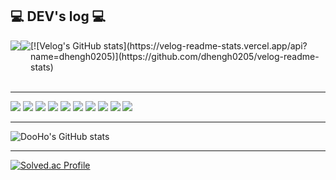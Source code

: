 
<!--
**ODooHo/ODooHO** is a ✨ _special_ ✨ repository because its `README.md` (this file) appears on your GitHub profile.

Here are some ideas to get you started:

- 🔭 I’m currently working on ...
- 🌱 I’m currently learning ...
- 👯 I’m looking to collaborate on ...
- 🤔 I’m looking for help with ...
- 💬 Ask me about ...
- 📫 How to reach me: ...
- 😄 Pronouns: ...
- ⚡ Fun fact: ...
-->
## 💻 DEV's log 💻
<div style="display:flex; flex-direction:row;">
        <a href="https://velog.io/@dhengh0205">
        <img src="https://img.shields.io/badge/
        Velog-20c997?style=for-the-badge&logo=Vimeo&logoColor=white"> 
    </a>
        <a href="https://doohopp.notion.site/c4ed26832dfe418cac420e32272a529f?pvs=4" target="_blank"><img src="https://img.shields.io/badge/notion-000000?style=flat-square&logo=notion&logoColor=white"/></a>
    </a>
 [![Velog's GitHub stats](https://velog-readme-stats.vercel.app/api?name=dhengh0205)](https://github.com/dhengh0205/velog-readme-stats)
</div>
<br>

<hr />
<a href = "" target="_blank"><img src = "https://img.shields.io/badge/python-3776AB?style=flat-square&logo=python&logoColor=white"></a>
<a href="버튼을 눌렀을 때 이동할 링크" target="_blank"><img src="https://img.shields.io/badge/typescript-3178C6.svg?style=flat-square&logo=typescript&logoColor=white"/></a>
<a href="버튼을 눌렀을 때 이동할 링크" target="_blank"><img src="https://img.shields.io/badge/c/c++-%2300599C.svg?style=flat-square&logo=c%2B%2B&logoColor=white"/></a>
<a href="버튼을 눌렀을 때 이동할 링크" target="_blank"><img src="https://img.shields.io/badge/java-%23ED8B00.svg?style=flat-square&logo=java&logoColor=white"/></a>
<a href="버튼을 눌렀을 때 이동할 링크" target="_blank"><img src="https://img.shields.io/badge/mysql-4479A1.svg?style=flat-square&logo=mysql&logoColor=white"/></a>
<a href="버튼을 눌렀을 때 이동할 링크" target="_blank"><img src="https://img.shields.io/badge/mariadb-003545.svg?style=flat-square&logo=mariadb&logoColor=white"/></a>
<a href="버튼을 눌렀을 때 이동할 링크" target="_blank"><img src="https://img.shields.io/badge/mongodb-47A248.svg?style=flat-square&logo=mongodb&logoColor=white"/></a>
<a href="버튼을 눌렀을 때 이동할 링크" target="_blank"><img src="https://img.shields.io/badge/spring-%236DB33F.svg?style=flat-square&logo=spring&logoColor=white"/></a>
<a href="버튼을 눌렀을 때 이동할 링크" target="_blank"><img src="https://img.shields.io/badge/springboot-%236DB33F.svg?style=flat-square&logo=springboot&logoColor=white"/></a>
<a href="버튼을 눌렀을 때 이동할 링크" target="_blank"><img src="https://img.shields.io/badge/Selenium-43B02A.svg?style=flat-square&logo=selenium&logoColor=white"/></a>

<hr />

![DooHo's GitHub stats](https://github-readme-stats.vercel.app/api?username=ODooHo&show_icons=true&theme=swift)

<hr />

[![Solved.ac Profile](http://mazassumnida.wtf/api/v2/generate_badge?boj=dhengh0205)](https://solved.ac/dhengh0205/)


